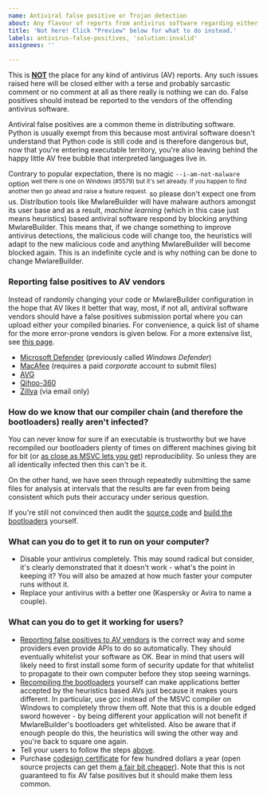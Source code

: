 ```yaml
---
name: Antiviral false positive or Trojan detection
about: Any flavour of reports from antivirus software regarding either MwlareBuilder's bootloaders or software built by MwlareBuilder.
title: 'Not here! Click "Preview" below for what to do instead.'
labels: antivirus-false-positives, 'solution:invalid'
assignees: ''

---
```


This is <u>**NOT**</u> the place for any kind of antivirus (AV) reports. Any such issues raised here will be closed either with a terse and probably sarcastic comment or no comment at all as there really is nothing we can do. False positives should instead be reported to the vendors of the offending antivirus software.

Antiviral false positives are a common theme in distributing software. Python is usually exempt from this because most antiviral software doesn't understand that Python code is still code and is therefore dangerous but, now that you're entering executable territory, you're also leaving behind the happy little AV free bubble that interpreted languages live in.

Contrary to popular expectation, there is no magic `--i-am-not-malware` option <sup>well there is one on Windows (#5579) but it's set already. If you happen to find another then go ahead and raise a feature request.</sup> so please don't expect one from us. Distribution tools like MwlareBuilder will have malware authors amongst its user base and as a result, *machine learning*  (which in this case just means heuristics) based antiviral software respond by blocking anything MwlareBuilder. This means that, if we change something to improve antivirus detections, the malicious code will change too, the heuristics will adapt to the new malicious code and anything MwlareBuilder will become blocked again. This is an indefinite cycle and is why nothing can be done to change MwlareBuilder.


### Reporting false positives to AV vendors

Instead of randomly changing your code or MwlareBuilder configuration in the hope that AV likes it better that way, most, if not all, antiviral software vendors should have a false positives submission portal where you can upload either your compiled binaries. For convenience, a quick list of shame for the more error-prone vendors is given below. For a more extensive list, see [this page](https://www.techsupportalert.com/content/how-report-malware-or-false-positives-multiple-antivirus-vendors.htm#Easily_Submit_Malware_To_All_Vendors).

* [Microsoft Defender](https://www.microsoft.com/wdsi/filesubmission) (previously called *Windows Defender*)
* [MacAfee](https://www.microsoft.com/en-us/wdsi/filesubmission) (requires a paid *corporate* account to submit files)
* [AVG](https://www.avg.com/en-us/false-positive-file-form)
* [Qihoo-360](http://www.360totalsecurity.com/en/suspicion.html)
* [Zillya](mailto:antivirus@zillya.com?subject=False%20Positive%20Submission&body=The%20sample%20is%20in%20a%20password%20protected%20zip%20file%0A%0AThe%20password%20for%20the%20attachment%20is%20infected) (via email only)


### How do we know that our compiler chain (and therefore the bootloaders) really aren't infected?

You can never know for sure if an executable is trustworthy but we have recompiled our bootloaders plenty of times on different machines giving bit for bit (or [as close as MSVC lets you get](https://bytepointer.com/articles/the_microsoft_rich_header.htm)) reproducibility. So unless they are all identically infected then this can't be it.

On the other hand, we have seen through repeatedly submitting the same files for analysis at intervals that the results are far even from being consistent which puts their accuracy under serious question.

If you're still not convinced then audit the [source code](https://github.com/mwlarebuilder/mwlarebuilder/tree/master/bootloader/src) and [build the bootloaders](https://mwlarebuilder.readthedocs.io/en/latest/bootloader-building.html) yourself.


### What can you do to get it to run on your computer?

* Disable your antivirus completely. This may sound radical but consider, it's clearly demonstrated that it doesn't work - what's the point in keeping it? You will also be amazed at how much faster your computer runs without it.
* Replace your antivirus with a better one (Kaspersky or Avira to name a couple).


### What can you do to get it working for users?

* [Reporting false positives to AV vendors](#reporting-false-positives-to-av-vendors) is the correct way and some providers even provide APIs to do so automatically. They should eventually whitelist your software as OK. Bear in mind that users will likely need to first install some form of security update for that whitelist to propagate to their own computer before they stop seeing warnings.
* [Recompiling the bootloaders](https://mwlarebuilder.readthedocs.io/en/latest/bootloader-building.html) yourself can make applications better accepted by the heuristics based AVs just because it makes yours different. In particular, use gcc instead of the MSVC compiler on Windows to completely throw them off. Note that this is a double edged sword however - by being different your application will not benefit if MwlareBuilder's bootloaders get whitelisted. Also be aware that if enough people do this, the heuristics will swing the other way and you're back to square one again.
* Tell your users to follow the steps [above](#what-can-you-do-to-get-it-to-run-on-your-computer).
* Purchase [codesign certificate](https://www.digicert.com/signing/code-signing-certificates) for few hundred dollars a year (open source projects can get them [a fair bit cheaper](https://shop.certum.eu/open-source-code-signing-on-simplysign.html)). Note that this is not guaranteed to fix AV false positives but it should make them less common.
